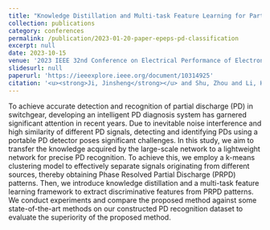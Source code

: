 ```yaml
---
title: "Knowledge Distillation and Multi-task Feature Learning for Partial Discharge Recognition"
collection: publications
category: conferences
permalink: /publication/2023-01-20-paper-epeps-pd-classification
excerpt: null
date: 2023-10-15
venue: '2023 IEEE 32nd Conference on Electrical Performance of Electronic Packaging and Systems (EPEPS)'
slidesurl: null
paperurl: 'https://ieeexplore.ieee.org/document/10314925'
citation: '<u><strong>Ji, Jinsheng</strong></u> and Shu, Zhou and Li, Hongqun and Lai, Kai Xian and Zheng, Yuanjin and Jiang, Xudong, "Knowledge Distillation and Multi-task Feature Learning for Partial Discharge Recognition," 2023 IEEE 32nd Conference on Electrical Performance of Electronic Packaging and Systems (EPEPS), Milpitas, CA, USA, 2023, pp. 1-3, doi: 10.1109/EPEPS58208.2023.10314925.'
---
```

To achieve accurate detection and recognition of partial discharge (PD) in switchgear, developing an intelligent PD diagnosis system has garnered significant attention in recent years. Due to inevitable noise interference and high similarity of different PD signals, detecting and identifying PDs using a portable PD detector poses significant challenges. In this study, we aim to transfer the knowledge acquired by the large-scale network to a lightweight network for precise PD recognition. To achieve this, we employ a k-means clustering model to effectively separate signals originating from different sources, thereby obtaining Phase Resolved Partial Discharge (PRPD) patterns. Then, we introduce knowledge distillation and a multi-task feature learning framework to extract discriminative features from PRPD patterns. We conduct experiments and compare the proposed method against some state-of-the-art methods on our constructed PD recognition dataset to evaluate the superiority of the proposed method.
